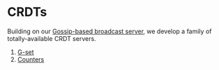# CRDTs

Building on our [Gossip-based broadcast server](/doc/03-broadcast/index.md), we
develop a family of totally-available CRDT servers.

1. [G-set](01-g-set.md)
2. [Counters](02-counters.md)
